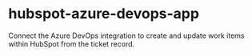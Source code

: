# hubspot-azure-devops-app
Connect the Azure DevOps integration to create and update work items within HubSpot from the ticket record.
